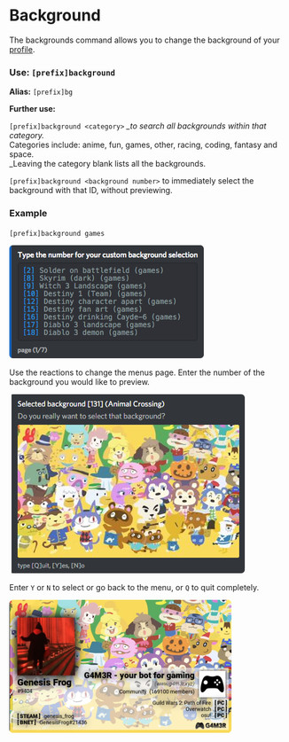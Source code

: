 # Background

The backgrounds command allows you to change the background of your [profile](profile.md).

### Use: `[prefix]background`

**Alias:** `[prefix]bg`

**Further use:**

`[prefix]background <category>` _\_to search all backgrounds within that category._  
Categories include: anime, fun, games, other, racing, coding, fantasy and space.  
\_Leaving the category blank lists all the backgrounds.

`[prefix]background <background number>` to immediately select the background with that ID, without previewing.

### Example

`[prefix]background games`

![](../../.gitbook/assets/ems_bg-games.png)

Use the reactions to change the menus page. Enter the number of the background you would like to preview.

![](../../.gitbook/assets/ems_ac-bg.png)

Enter `Y` or `N` to select or go back to the menu, or `Q` to quit completely.

![](../../.gitbook/assets/ems_profile.png)

